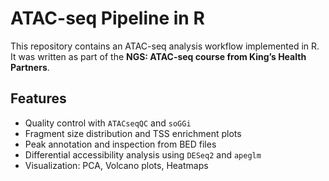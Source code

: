 # ATAC-seq Pipeline in R

This repository contains an ATAC-seq analysis workflow implemented in R.  
It was written as part of the **NGS: ATAC-seq course from King’s Health Partners**.

## Features
- Quality control with `ATACseqQC` and `soGGi`
- Fragment size distribution and TSS enrichment plots
- Peak annotation and inspection from BED files
- Differential accessibility analysis using `DESeq2` and `apeglm`
- Visualization: PCA, Volcano plots, Heatmaps
